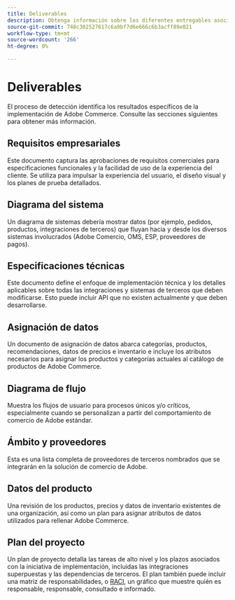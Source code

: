 ```yaml
---
title: Deliverables
description: Obtenga información sobre los diferentes entregables asociados a una implementación de Adobe Commerce.
source-git-commit: 748c302527617c6a9bf7d6e666c6b3acff89e021
workflow-type: tm+mt
source-wordcount: '266'
ht-degree: 0%

---
```



# Deliverables

El proceso de detección identifica los resultados específicos de la implementación de Adobe Commerce. Consulte las secciones siguientes para obtener más información.

## Requisitos empresariales

Este documento captura las aprobaciones de requisitos comerciales para especificaciones funcionales y la facilidad de uso de la experiencia del cliente. Se utiliza para impulsar la experiencia del usuario, el diseño visual y los planes de prueba detallados.

## Diagrama del sistema

Un diagrama de sistemas debería mostrar datos (por ejemplo, pedidos, productos, integraciones de terceros) que fluyan hacia y desde los diversos sistemas involucrados (Adobe Comercio, OMS, ESP, proveedores de pagos).

## Especificaciones técnicas

Este documento define el enfoque de implementación técnica y los detalles aplicables sobre todas las integraciones y sistemas de terceros que deben modificarse. Esto puede incluir API que no existen actualmente y que deben desarrollarse.

## Asignación de datos

Un documento de asignación de datos abarca categorías, productos, recomendaciones, datos de precios e inventario e incluye los atributos necesarios para asignar los productos y categorías actuales al catálogo de productos de Adobe Commerce.

## Diagrama de flujo

Muestra los flujos de usuario para procesos únicos y/o críticos, especialmente cuando se personalizan a partir del comportamiento de comercio de Adobe estándar.

## Ámbito y proveedores

Esta es una lista completa de proveedores de terceros nombrados que se integrarán en la solución de comercio de Adobe.

## Datos del producto

Una revisión de los productos, precios y datos de inventario existentes de una organización, así como un plan para asignar atributos de datos utilizados para rellenar Adobe Commerce.

## Plan del proyecto

Un plan de proyecto detalla las tareas de alto nivel y los plazos asociados con la iniciativa de implementación, incluidas las integraciones superpuestas y las dependencias de terceros. El plan también puede incluir una matriz de responsabilidades, o [RACI](../planning/ownership.md), un gráfico que muestre quién es responsable, responsable, consultado e informado.
